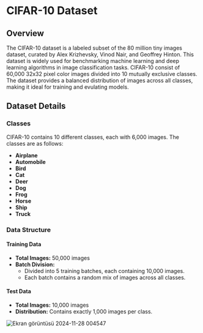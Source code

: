 # CIFAR-10 Dataset

## Overview
The CIFAR-10 dataset is a labeled subset of the 80 million tiny images dataset, curated by Alex Krizhevsky, Vinod Nair, and Geoffrey Hinton.
This dataset is widely used for benchmarking machine learning and deep learning algorithms in image classification tasks.
CIFAR-10 consist of 60,000 32x32 pixel color images divided into 10 mutually exclusive classes. 
The dataset provides a balanced distribution of images across all classes, making it ideal for training and evulating models.

## Dataset Details
  
### Classes
CIFAR-10 contains 10 different classes, each with 6,000 images. The classes are as follows:

- **Airplane**
- **Automobile**
- **Bird**
- **Cat**
- **Deer**
- **Dog**
- **Frog**
- **Horse**
- **Ship**
- **Truck**

### Data Structure

#### Training Data
  - **Total Images:** 50,000 images
  - **Batch Division:**
    - Divided into 5 training batches, each containing 10,000 images.
    - Each batch contains a random mix of images across all classes.

#### Test Data
  - **Total Images:** 10,000 images
  - **Distribution:** Contains exactly 1,000 images per class.

![Ekran görüntüsü 2024-11-28 004547](https://github.com/user-attachments/assets/ba2d640b-86ca-41f7-8b7b-cc82c686e906)
